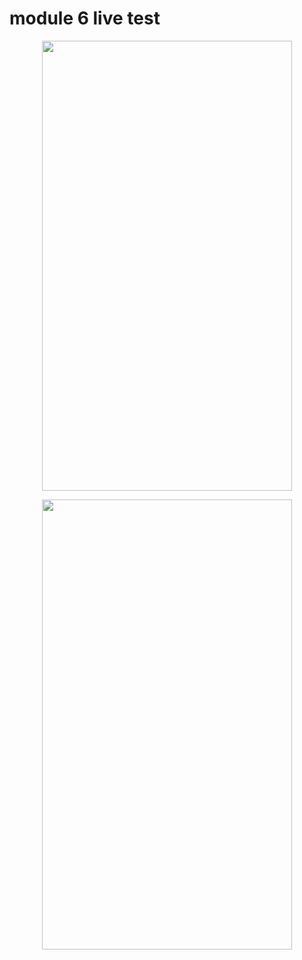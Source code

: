 # module 6  live test
<p align="center">
  <img src="[URL](https://github.com/HasibuliT/Module6LiveTest/assets/66546794/813d2aab-c5af-4024-9ea5-9e31bb73592d)" width="400" height="720"/>
</p>
<p align="center">
  <img src="[URL](https://github.com/HasibuliT/Module6LiveTest/assets/66546794/1fee97ff-ec06-4548-8988-1f8231c403bf)" width="400" height="720"/>
</p>
